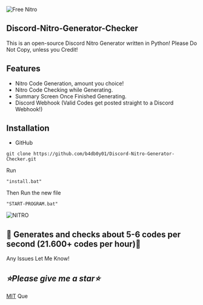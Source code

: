![Free Nitro](https://raw.githubusercontent.com/b4db0y01/Discord-Nitro-Generator-Checker/fb280bd7ad1e6cb62768a7070328f17da22bd6d1/preview.png)
## Discord-Nitro-Generator-Checker
This is an open-source Discord Nitro Generator written in Python! Please Do Not Copy, unless you Credit!
## Features
+ Nitro Code Generation, amount you choice!
+ Nitro Code Checking while Generating.
+ Summary Screen Once Finished Generating.
+ Discord Webhook (Valid Codes get posted straight to a Discord Webhook!)
## Installation
+ GitHub 
```
git clone https://github.com/b4db0y01/Discord-Nitro-Generator-Checker.git
```
Run 
```
"install.bat"
``` 
Then Run the new file
```
"START-PROGRAM.bat"
```
![NITRO](https://raw.githubusercontent.com/b4db0y01/Discord-Nitro-Generator-Checker/main/DISCORD%20NITRO.jpg)
## **🎁 Generates and checks about 5-6 codes per second (21.600+ codes per hour)🎁**
Any Issues Let Me Know!

## *⭐Please give me a star⭐*

[MIT](LICENSE) Que
